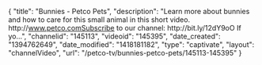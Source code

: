 {
    "title": "Bunnies - Petco Pets",
    "description": "Learn more about bunnies and how to care for this small animal in this short video. http:\/\/www.petco.comSubscribe to our channel: http:\/\/bit.ly\/12dY9oO If yo...",
    "channelid": "145113",
    "videoid": "145395",
    "date_created": "1394762649",
    "date_modified": "1418181182",
    "type": "captivate",
    "layout": "channelVideo",
    "url": "\/petco-tv\/bunnies-petco-pets\/145113-145395"
}